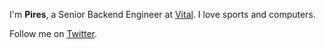 I'm **Pires**, a Senior Backend Engineer at [Vital](https://tryvital.io). I love sports and computers.

Follow me on [Twitter](https://twitter.com/0xPires).
